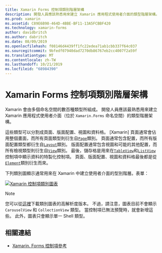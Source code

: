 ```yaml
---
title: Xamarin Forms 控制項類別階層架構
description: 開發人員應該熟悉用來建立 Xamarin 應用程式使用者介面的類型階層架構。
ms.prod: xamarin
ms.assetid: C89E6B98-464D-4BBE-BF11-13A5FCBBF420
ms.technology: xamarin-forms
author: davidbritch
ms.author: dabritch
ms.date: 08/09/2019
ms.openlocfilehash: f08146d4439ff1fc22edea71ab1cbb337f64c037
ms.sourcegitcommit: 9bfedf07940dad7270db86767eb2cc4007f2a59f
ms.translationtype: MT
ms.contentlocale: zh-TW
ms.lasthandoff: 10/21/2019
ms.locfileid: "68984390"
---
```

# <a name="xamarinforms-controls-class-hierarchy"></a>Xamarin Forms 控制項類別階層架構

Xamarin 會由多個命名空間的數百種類型所組成。 開發人員應該最熟悉用來建立 Xamarin 應用程式使用者介面（位於 `Xamarin.Forms` 命名空間）的類型階層架構。

這些類型可以分割成頁面、版面配置、視圖和資料格。 [Xamarin] 頁面通常會佔用整個畫面，而所有頁面類型則衍生自[`Page`](xref:Xamarin.Forms.Page)類別。 頁面通常包含配置，而所有版面配置類型都衍生自[`Layout`](xref:Xamarin.Forms.Layout)類別。 版面配置通常包含視圖和可能的其他配置，而所有檢視類型則衍生自[`View`](xref:Xamarin.Forms.View)類別。 最後，儲存格是用來在[`TableView`](xref:Xamarin.Forms.TableView)和[`ListView`](xref:Xamarin.Forms.ListView)控制項中顯示資料的特製化控制項。 頁面、版面配置、視圖和資料格最後都是從[`Element`](xref:Xamarin.Forms.Element)類別衍生而來。

下列類別圖顯示通常用來在 Xamarin 中建立使用者介面的型別階層。表單：

[![Xamarin 控制項類別圖表](class-hierarchy-images/class-diagram.png "Xamarin 控制項類別圖表")](class-hierarchy-images/class-diagram-large.png#lightbox "Xamarin 控制項類別圖表")

> [!NOTE]
> 您可以從[這裡](class-hierarchy-images/class-diagram-high-resolution.png)下載類別圖表的高解析度版本。 不過，請注意，圖表目前不會顯示 `CarouselView` 和 `CollectionView` 類型。 當控制項已無法預覽時，就會新增這些。 此外，圖表只會顯示單一 Shell 類型。

## <a name="related-links"></a>相關連結

- [Xamarin. Forms 控制項參考](~/xamarin-forms/user-interface/controls/index.md)
